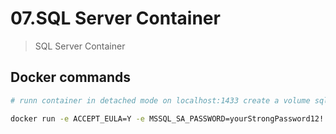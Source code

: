 # 07.SQL Server Container 

> SQL Server Container 

## Docker commands

``` bash
# runn container in detached mode on localhost:1433 create a volume sqldata and map it to the container's directory /var/opt/mssql

docker run -e ACCEPT_EULA=Y -e MSSQL_SA_PASSWORD=yourStrongPassword12! -p 1433:1433 -v sqldata:/var/opt/mssql -d mcr.microsoft.com/mssql/server
```